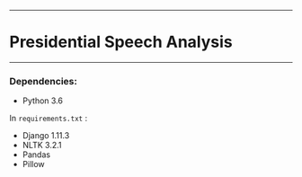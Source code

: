 ------------------------
# Presidential Speech Analysis
------------------------
### Dependencies:

  * Python 3.6

In  `requirements.txt` :
  * Django 1.11.3
  * NLTK 3.2.1
  * Pandas
  * Pillow
